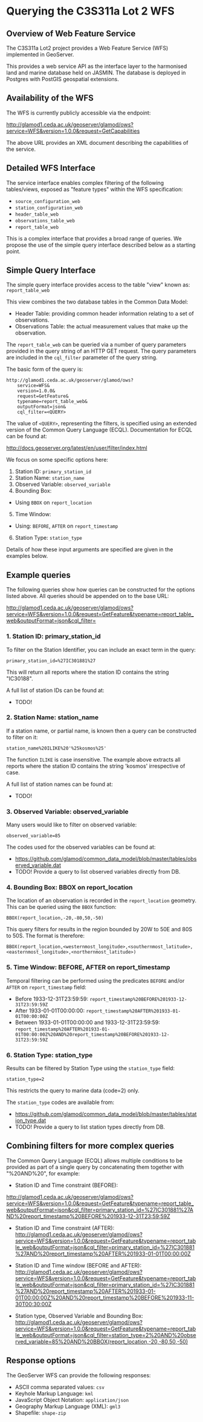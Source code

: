 # Querying the C3S311a Lot 2 WFS

## Overview of Web Feature Service

The C3S311a Lot2 project provides a Web Feature Service (WFS) implemented in GeoServer. 

This provides a web service API as the interface layer to the harmonised land and marine database held on JASMIN. The database is deployed in Postgres with PostGIS geospatial extensions.

## Availability of the WFS

The WFS is currently publicly accessible via the endpoint:

 http://glamod1.ceda.ac.uk/geoserver/glamod/ows?service=WFS&version=1.0.0&request=GetCapabilities

The above URL provides an XML document describing the capabilities of the service.

## Detailed WFS Interface

The service interface enables complex filtering of the following tables/views, exposed as "feature types" within the WFS specification:

 - `source_configuration_web`
 - `station_configuration_web`
 - `header_table_web`
 - `observations_table_web`
 - `report_table_web`

This is a complex interface that provides a broad range of queries. We propose the use of the simple query interface described below as a starting point.

## Simple Query Interface

The simple query interface provides access to the table "view" known as: `report_table_web`

This view combines the two database tables in the Common Data Model:

 - Header Table: providing common header information relating to a set of observations.
 - Observations Table: the actual measurement values that make up the observation.
 
The `report_table_web` can be queried via a number of query parameters provided in the query string of an HTTP GET request. The query parameters are included in the `cql_filter` parameter of the query string.

The basic form of the query is:

```
http://glamod1.ceda.ac.uk/geoserver/glamod/ows?
    service=WFS&
	version=1.0.0&
	request=GetFeature&
	typename=report_table_web&
	outputFormat=json&
	cql_filter=<QUERY>
```

The value of `<QUERY>`, representing the filters, is specified using an extended version of the Common Query Language (ECQL). Documentation for ECQL can be found at:

 http://docs.geoserver.org/latest/en/user/filter/index.html

We focus on some specific options here:

 1. Station ID: `primary_station_id`
 2. Station Name: `station_name`
 3. Observed Variable: `observed_variable`
 4. Bounding Box: 
  - Using `BBOX` on `report_location`
 5. Time Window:
  - Using: `BEFORE`, `AFTER` on `report_timestamp`
 6. Station Type: `station_type`
  
Details of how these input arguments are specified are given in the examples below.
  
## Example queries

The following queries show how queries can be constructed for the options listed above. All queries should be appended on to the base URL:

 http://glamod1.ceda.ac.uk/geoserver/glamod/ows?service=WFS&version=1.0.0&request=GetFeature&typename=report_table_web&outputFormat=json&cql_filter=

### 1. Station ID: primary_station_id

To filter on the Station Identifier, you can include an exact term in the query:

 `primary_station_id=%27IC301881%27`

This will return all reports where the station ID contains the string "IC30188". 

A full list of station IDs can be found at:

 * TODO!

### 2. Station Name: station_name

If a station name, or partial name, is known then a query can be constructed to filter on it:

 `station_name%20ILIKE%20'%25kosmos%25'`
 
The function `ILIKE` is case insensitive. The example above extracts all reports where the station ID contains the string 'kosmos' irrespective of case.

A full list of station names can be found at:

 * TODO!

### 3. Observed Variable: observed_variable

Many users would like to filter on observed variable:

 `observed_variable=85`
 
The codes used for the observed variables can be found at:

 * https://github.com/glamod/common_data_model/blob/master/tables/observed_variable.dat
 * TODO! Provide a query to list observed variables directly from DB.

### 4. Bounding Box: BBOX on report_location

The location of an observation is recorded in the `report_location` geometry. This can be queried using the `BBOX` function:

 `BBOX(report_location,-20,-80,50,-50)`
 
This query filters for results in the region bounded by 20W to 50E and 80S to 50S. The format is therefore:

 `BBOX(report_location,<westernmost_longitude>,<southernmost_latitude>,<easternmost_longitude>,<northernmost_latitude>)`

### 5. Time Window: BEFORE, AFTER on report_timestamp

Temporal filtering can be performed using the predicates `BEFORE` and/or `AFTER` on `report_timestamp` field:

- Before  1933-12-31T23:59:59: 
  `report_timestamp%20BEFORE%201933-12-31T23:59:59Z`
- After   1933-01-01T00:00:00: 
  `report_timestamp%20AFTER%201933-01-01T00:00:00Z`
- Between 1933-01-01T00:00:00 and 1933-12-31T23:59:59:
  `report_timestamp%20AFTER%201933-01-01T00:00:00Z%20AND%20report_timestamp%20BEFORE%201933-12-31T23:59:59Z`

### 6. Station Type: station_type

Results can be filtered by Station Type using the `station_type` field:

 `station_type=2`
 
This restricts the query to marine data (code=2) only.
 
The `station_type` codes are available from:

 * https://github.com/glamod/common_data_model/blob/master/tables/station_type.dat
 * TODO! Provide a query to list station types directly from DB.

## Combining filters for more complex queries

The Common Query Language (ECQL) allows multiple conditions to be provided as part of a single query by concatenating them together with "%20AND%20", for example:

- Station ID and Time constraint (BEFORE):

 http://glamod1.ceda.ac.uk/geoserver/glamod/ows?service=WFS&version=1.0.0&request=GetFeature&typename=report_table_web&outputFormat=json&cql_filter=primary_station_id=%27IC301881%27AND%20report_timestamp%20BEFORE%201933-12-31T23:59:59Z

- Station ID and Time constraint (AFTER):
 http://glamod1.ceda.ac.uk/geoserver/glamod/ows?service=WFS&version=1.0.0&request=GetFeature&typename=report_table_web&outputFormat=json&cql_filter=primary_station_id=%27IC301881%27AND%20report_timestamp%20AFTER%201933-01-01T00:00:00Z

- Station ID and Time window (BEFORE and AFTER):
 http://glamod1.ceda.ac.uk/geoserver/glamod/ows?service=WFS&version=1.0.0&request=GetFeature&typename=report_table_web&outputFormat=json&cql_filter=primary_station_id=%27IC301881%27AND%20report_timestamp%20AFTER%201933-01-01T00:00:00Z%20AND%20report_timestamp%20BEFORE%201933-11-30T00:30:00Z

- Station type, Observed Variable and Bounding Box:
 http://glamod1.ceda.ac.uk/geoserver/glamod/ows?service=WFS&version=1.0.0&request=GetFeature&typename=report_table_web&outputFormat=json&cql_filter=station_type=2%20AND%20observed_variable=85%20AND%20BBOX(report_location,-20,-80,50,-50)


## Response options

The GeoServer WFS can provide the following responses:

 - ASCII comma separated values: `csv`
 - Keyhole Markup Language: `kml`
 - JavaScript Object Notation: `application/json`
 - Geography Markup Language (XML): `gml3`
 - Shapefile: `shape-zip`
